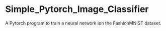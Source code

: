 # Simple_Pytorch_Image_Classifier
A Pytorch program to train a neural network ion the FashionMNIST dataset. 
